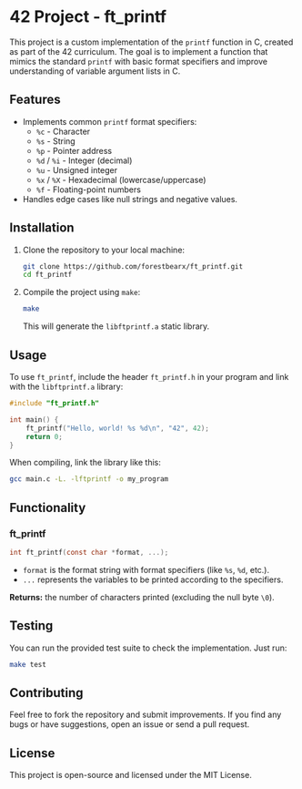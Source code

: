 # 42 Project - ft_printf

This project is a custom implementation of the `printf` function in C, created as part of the 42 curriculum. The goal is to implement a function that mimics the standard `printf` with basic format specifiers and improve understanding of variable argument lists in C.

## Features

- Implements common `printf` format specifiers:
  - `%c` - Character
  - `%s` - String
  - `%p` - Pointer address
  - `%d` / `%i` - Integer (decimal)
  - `%u` - Unsigned integer
  - `%x` / `%X` - Hexadecimal (lowercase/uppercase)
  - `%f` - Floating-point numbers
- Handles edge cases like null strings and negative values.

## Installation

1. Clone the repository to your local machine:
   ```bash
   git clone https://github.com/forestbearx/ft_printf.git
   cd ft_printf
   ```

2. Compile the project using `make`:
   ```bash
   make
   ```

   This will generate the `libftprintf.a` static library.

## Usage

To use `ft_printf`, include the header `ft_printf.h` in your program and link with the `libftprintf.a` library:

```c
#include "ft_printf.h"

int main() {
    ft_printf("Hello, world! %s %d\n", "42", 42);
    return 0;
}
```

When compiling, link the library like this:

```bash
gcc main.c -L. -lftprintf -o my_program
```

## Functionality

### ft_printf

```c
int ft_printf(const char *format, ...);
```

- `format` is the format string with format specifiers (like `%s`, `%d`, etc.).
- `...` represents the variables to be printed according to the specifiers.

**Returns:** the number of characters printed (excluding the null byte `\0`).

## Testing

You can run the provided test suite to check the implementation. Just run:

```bash
make test
```

## Contributing

Feel free to fork the repository and submit improvements. If you find any bugs or have suggestions, open an issue or send a pull request.

## License

This project is open-source and licensed under the MIT License.
